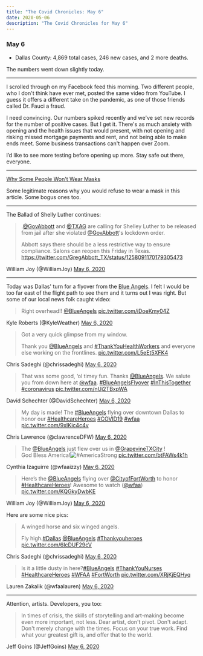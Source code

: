 ```yaml
---
title: "The Covid Chronicles: May 6"
date: 2020-05-06
description: "The Covid Chronicles for May 6"
---
```


### May 6

- Dallas County: 4,869 total cases, 246 new cases, and 2 more deaths.

The numbers went down slightly today.

---

I scrolled through on my Facebook feed this morning. Two different people, who I don't think have ever met, posted the same video from YouTube. I guess it offers a different take on the pandemic, as one of those friends called Dr. Fauci a fraud.

I need convincing. Our numbers spiked recently and we've set new records for the number of positive cases. But I get it. There's as much anxiety with opening and the health issues that would present, with not opening and risking missed mortgage payments and rent, and not being able to make ends meet. Some business transactions can't happen over Zoom.

I’d like to see more testing before opening up more. Stay safe out there, everyone.

---

[Why Some People Won't Wear Masks](https://www.cnn.com/2020/05/06/health/why-people-dont-wear-masks-wellness-trnd/index.html)

Some legitimate reasons why you would refuse to wear a mask in this article. Some bogus ones too.

---

The Ballad of Shelly Luther continues:

> .[@GovAbbott](https://twitter.com/GovAbbott) and [@TXAG](https://twitter.com/TXAG) are calling for Shelley Luther to be released from jail after she violated [@GovAbbott](https://twitter.com/GovAbbott)'s lockdown order.   
> 
> Abbott says there should be a less restrictive way to ensure compliance. Salons can reopen this Friday in Texas.  https://twitter.com/GregAbbott_TX/status/1258091170179305473

 William Joy (@WilliamJoy) [May 6, 2020](https://twitter.com/WilliamJoy/status/1258093866563047424)

---

Today was Dallas' turn for a flyover from the [Blue Angels](https://en.wikipedia.org/wiki/Blue_Angels). I felt I would be too far east of the flight path to see them and it turns out I was right. But some of our local news folk caught video:

> Right overhead!! [@BlueAngels](https://twitter.com/BlueAngels) [pic.twitter.com/iDoeKmy04Z](https://t.co/iDoeKmy04Z)

Kyle Roberts (@KyleWeather) [May 6, 2020](https://twitter.com/KyleWeather/status/1258064704309727235)

> Got a very quick glimpse from my window.  
> 
> Thank you [@BlueAngels](https://twitter.com/BlueAngels) and [#ThankYouHealthWorkers](https://twitter.com/hashtag/ThankYouHealthWorkers?src=hash&ref_src=twsrc%5Etfw) and everyone else working on the frontlines. [pic.twitter.com/L5eEt5XFK4](https://t.co/L5eEt5XFK4)

Chris Sadeghi (@chrissadeghi) [May 6, 2020](https://twitter.com/chrissadeghi/status/1258067521917333504)

> That was some good, ‘ol timey fun. Thanks [@BlueAngels](https://twitter.com/BlueAngels). We salute you from down here at [@wfaa](https://twitter.com/wfaa). [#BlueAngelsFlyover](https://twitter.com/hashtag/BlueAngelsFlyover?src=hash&ref_src=twsrc%5Etfw) [#InThisTogether](https://twitter.com/hashtag/InThisTogether?src=hash&ref_src=twsrc%5Etfw) [#coronavirus](https://twitter.com/hashtag/coronavirus?src=hash&ref_src=twsrc%5Etfw) [pic.twitter.com/nUj2TBxpWA](https://t.co/nUj2TBxpWA)

David Schechter (@DavidSchechter) [May 6, 2020](https://twitter.com/DavidSchechter/status/1258068071404703744)

> My day is made! The [#BlueAngels](https://twitter.com/hashtag/BlueAngels?src=hash&ref_src=twsrc%5Etfw) flying over downtown Dallas to honor our [#HealthcareHeroes](https://twitter.com/hashtag/HealthcareHeroes?src=hash&ref_src=twsrc%5Etfw) [#COVID19](https://twitter.com/hashtag/COVID19?src=hash&ref_src=twsrc%5Etfw) [#wfaa](https://twitter.com/hashtag/wfaa?src=hash&ref_src=twsrc%5Etfw) [pic.twitter.com/9xIKic4c4v](https://t.co/9xIKic4c4v)

Chris Lawrence (@clawrenceDFW) [May 6, 2020](https://twitter.com/clawrenceDFW/status/1258068407842373639)

> The ⁦[@BlueAngels](https://twitter.com/BlueAngels)⁩ just flew over us in ⁦[@GrapevineTXCity](https://twitter.com/GrapevineTXCity)⁩ !  
God Bless America!![#AmericaStrong](https://twitter.com/hashtag/AmericaStrong?src=hash&ref_src=twsrc%5Etfw) [pic.twitter.com/btFAWs4k1h](https://t.co/btFAWs4k1h)

Cynthia Izaguirre (@wfaaizzy) [May 6, 2020](https://twitter.com/wfaaizzy/status/1258068497688678404)

> Here’s the [@BlueAngels](https://twitter.com/BlueAngels) flying over [@CityofFortWorth](https://twitter.com/CityofFortWorth) to honor [#HealthcareHeroes](https://twitter.com/hashtag/HealthcareHeroes?src=hash&ref_src=twsrc%5Etfw)! Awesome to watch ([@wfaa](https://twitter.com/wfaa)) [pic.twitter.com/KQGkyDwbKE](https://t.co/KQGkyDwbKE)

William Joy (@WilliamJoy) [May 6, 2020](https://twitter.com/WilliamJoy/status/1258071107921424385)

Here are some nice pics:

> A winged horse and six winged angels.  
> 
> Fly high.[#Dallas](https://twitter.com/hashtag/Dallas?src=hash&ref_src=twsrc%5Etfw) [@BlueAngels](https://twitter.com/BlueAngels) [#Thankyouheroes](https://twitter.com/hashtag/Thankyouheroes?src=hash&ref_src=twsrc%5Etfw) [pic.twitter.com/6IcDUF29cV](https://t.co/6IcDUF29cV)

Chris Sadeghi (@chrissadeghi) [May 6, 2020](https://twitter.com/chrissadeghi/status/1258072238017908736)

> Is it a little dusty in here?[#BlueAngels](https://twitter.com/hashtag/BlueAngels?src=hash&ref_src=twsrc%5Etfw) [#ThankYouNurses](https://twitter.com/hashtag/ThankYouNurses?src=hash&ref_src=twsrc%5Etfw) [#HealthcareHeroes](https://twitter.com/hashtag/HealthcareHeroes?src=hash&ref_src=twsrc%5Etfw) [#WFAA](https://twitter.com/hashtag/WFAA?src=hash&ref_src=twsrc%5Etfw) [#FortWorth](https://twitter.com/hashtag/FortWorth?src=hash&ref_src=twsrc%5Etfw) [pic.twitter.com/XRjKjEQHyq](https://t.co/XRjKjEQHyq)

Lauren Zakalik (@wfaalauren) [May 6, 2020](https://twitter.com/wfaalauren/status/1258072985564598272)

---

Attention, artists. Developers, you too:

> In times of crisis, the skills of storytelling and art-making become even more important, not less. Dear artist, don't pivot. Don't adapt. Don't merely change with the times. Focus on your true work. Find what your greatest gift is, and offer that to the world.

Jeff Goins (@JeffGoins) [May 6, 2020](https://twitter.com/JeffGoins/status/1258141957118996482)
